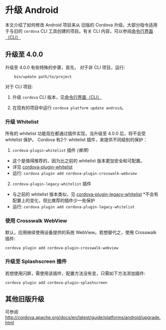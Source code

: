 升级 Android
====

本文介绍了如何修改 Android 项目来从 旧版的 Cordova 升级。大部分指令适用于与旧的 `cordova` CLI 工具创建的项目。有关 CLI 内容，可以参阅[命令行界面（CLI）](../docs/cli.md)

## 升级至 4.0.0

升级至 4.0.0 有些特殊的步骤，首先，
对于非 CLI 项目，运行:

        bin/update path/to/project

对于 CLI 项目:

1. 升级 `cordova` CLI 版本，见[命令行界面（CLI）](../docs/cli.md)

2. 在现有的项目中运行 `cordova platform update android`。

### 升级 Whitelist

所有的 whitelist 功能现在都通过插件实现，当升级至 4.0.0 后，将不会受 whitelist 保护。 Cordova 有2个 whitelist 插件，来提供不同级别的保护：

1. `cordova-plugin-whitelist` 插件 *(推荐)*
  * 这个是值得推荐的，因为比之前的 whitelist 版本更加安全和可配置。
  * 详见 [cordova-plugin-whitelist](https://github.com/apache/cordova-plugin-whitelist)
  * 运行: `cordova plugin add cordova-plugin-crosswalk-webview`

2. `cordova-plugin-legacy-whitelist` 插件
  * 与之前的 whitelist 版本类似，见 [cordova-plugin-legacy-whitelist](https://github.com/apache/cordova-plugin-legacy-whitelist)
  *不会有配置上的变化，但比推荐的插件少一些保护
  * 运行: `cordova plugin add cordova-plugin-legacy-whitelist`

### 使用 Crosswalk WebView

默认，应用继续使用设备提供的系统 WebView。若想替代之，使用 Crosswalk 插件:

    cordova plugin add cordova-plugin-crosswalk-webview

### 升级至 Splashscreen 插件

若想使用闪屏，需使用该插件，配置方法没有变，只需如下方法添加插件:

    cordova plugin add cordova-plugin-splashscreen

## 其他旧版升级

可参阅 <http://cordova.apache.org/docs/en/latest/guide/platforms/android/upgrade.html>
